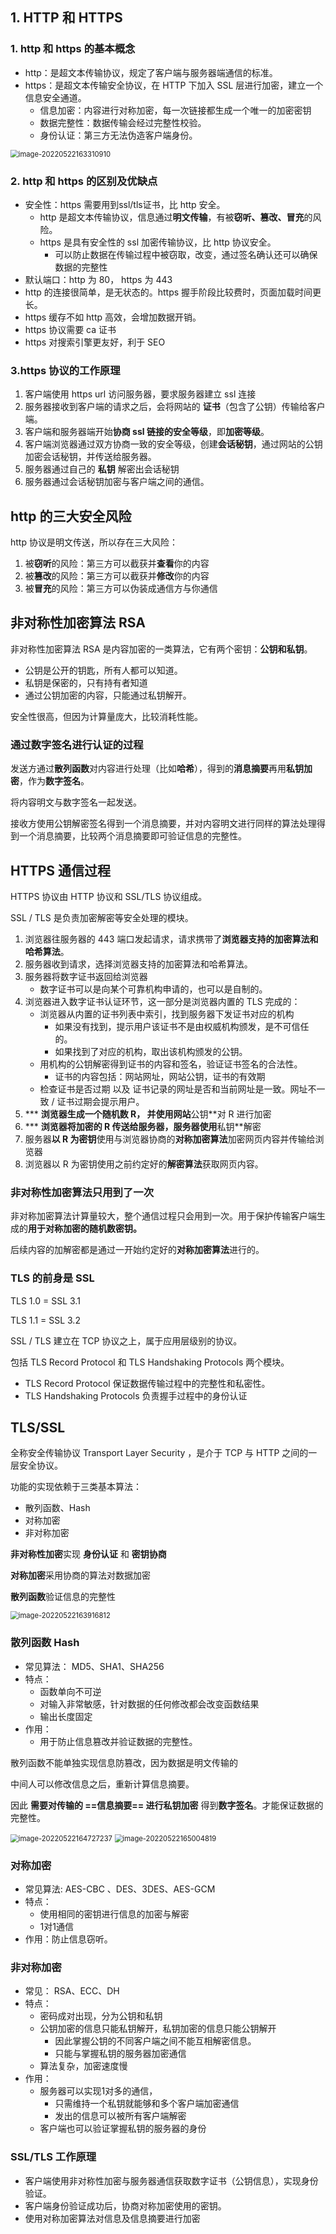 ## 1. HTTP 和 HTTPS

### 1. http 和 https 的基本概念

- http：是超文本传输协议，规定了客户端与服务器端通信的标准。
- https：是超文本传输安全协议，在 HTTP 下加入 SSL 层进行加密，建立一个信息安全通道。
  - 信息加密：内容进行对称加密，每一次链接都生成一个唯一的加密密钥
  - 数据完整性：数据传输会经过完整性校验。
  - 身份认证：第三方无法伪造客户端身份。

<img src="C:\Users\Zirina\AppData\Roaming\Typora\typora-user-images\image-20220522163310910.png" alt="image-20220522163310910" style="zoom:80%;" />

### 2. http 和 https 的区别及优缺点

- 安全性：https 需要用到ssl/tls证书，比 http 安全。
  - http 是超文本传输协议，信息通过**明文传输**，有被**窃听、篡改、冒充**的风险。
  - https 是具有安全性的 ssl 加密传输协议，比 http 协议安全。
    - 可以防止数据在传输过程中被窃取，改变，通过签名确认还可以确保数据的完整性
- 默认端口：http 为 80， https 为 443
- http 的连接很简单，是无状态的。https 握手阶段比较费时，页面加载时间更长。
- https 缓存不如 http 高效，会增加数据开销。
- https 协议需要 ca 证书
- https 对搜索引擎更友好，利于 SEO

### 3.https 协议的工作原理

1. 客户端使用 https url 访问服务器，要求服务器建立 ssl 连接
2. 服务器接收到客户端的请求之后，会将网站的 **证书**（包含了公钥）传输给客户端。
3. 客户端和服务器端开始**协商 ssl 链接的安全等级**，即**加密等级**。
4. 客户端浏览器通过双方协商一致的安全等级，创建**会话秘钥**，通过网站的公钥加密会话秘钥，并传送给服务器。
5. 服务器通过自己的 **私钥** 解密出会话秘钥
6.  服务器通过会话秘钥加密与客户端之间的通信。

## http 的三大安全风险

http 协议是明文传送，所以存在三大风险：

1. 被**窃听**的风险：第三方可以截获并**查看**你的内容
2. 被**篡改**的风险：第三方可以截获并**修改**你的内容
3. 被**冒充**的风险：第三方可以伪装成通信方与你通信

## 非对称性加密算法 RSA

非对称性加密算法 RSA 是内容加密的一类算法，它有两个密钥：**公钥和私钥**。

- 公钥是公开的钥匙，所有人都可以知道。
- 私钥是保密的，只有持有者知道
- 通过公钥加密的内容，只能通过私钥解开。

安全性很高，但因为计算量庞大，比较消耗性能。

### 通过数字签名进行认证的过程

发送方通过**散列函数**对内容进行处理（比如**哈希**），得到的**消息摘要**再用**私钥加密**，作为**数字签名**。

将内容明文与数字签名一起发送。

接收方使用公钥解密签名得到一个消息摘要，并对内容明文进行同样的算法处理得到一个消息摘要，比较两个消息摘要即可验证信息的完整性。

## HTTPS 通信过程

HTTPS 协议由 HTTP 协议和 SSL/TLS 协议组成。

SSL / TLS 是负责加密解密等安全处理的模块。

1. 浏览器往服务器的 443 端口发起请求，请求携带了**浏览器支持的加密算法和哈希算法**。
2. 服务器收到请求，选择浏览器支持的加密算法和哈希算法。
3. 服务器将数字证书返回给浏览器
   - 数字证书可以是向某个可靠机构申请的，也可以是自制的。
4. 浏览器进入数字证书认证环节，这一部分是浏览器内置的 TLS 完成的：
   - 浏览器从内置的证书列表中索引，找到服务器下发证书对应的机构
     - 如果没有找到，提示用户该证书不是由权威机构颁发，是不可信任的。
     - 如果找到了对应的机构，取出该机构颁发的公钥。
   - 用机构的公钥解密得到证书的内容和签名，验证证书签名的合法性。
     - 证书的内容包括：网站网址，网站公钥，证书的有效期
   - 检查证书是否过期 以及 证书记录的网址是否和当前网址是一致。网址不一致 / 证书过期会提示用户。
5. *** **浏览器生成一个随机数 R， 并使用网站**公钥**对 R 进行加密
6. *** **浏览器将加密的 R 传送给服务器，服务器使用**私钥**解密
7. 服务器**以 R 为密钥**使用与浏览器协商的**对称加密算法**加密网页内容并传输给浏览器
8. 浏览器以 R 为密钥使用之前约定好的**解密算法**获取网页内容。

### 非对称性加密算法只用到了一次

非对称加密算法计算量较大，整个通信过程只会用到一次。用于保护传输客户端生成的**用于对称加密的随机数密钥。**

后续内容的加解密都是通过一开始约定好的**对称加密算法**进行的。

### TLS 的前身是 SSL

TLS 1.0 = SSL 3.1

TLS 1.1 = SSL 3.2

SSL / TLS 建立在 TCP 协议之上，属于应用层级别的协议。

包括 TLS Record Protocol 和 TLS Handshaking Protocols 两个模块。

- TLS Record Protocol 保证数据传输过程中的完整性和私密性。
- TLS Handshaking Protocols 负责握手过程中的身份认证





## TLS/SSL

全称安全传输协议 Transport Layer Security ，是介于 TCP 与 HTTP 之间的一层安全协议。

功能的实现依赖于三类基本算法：

- 散列函数、Hash
- 对称加密
- 非对称加密

**非对称性加密**实现 **身份认证** 和 **密钥协商**

**对称加密**采用协商的算法对数据加密

**散列函数**验证信息的完整性

<img src="C:\Users\Zirina\AppData\Roaming\Typora\typora-user-images\image-20220522163916812.png" alt="image-20220522163916812" style="zoom:80%;" />

### 散列函数 Hash

- 常见算法： MD5、SHA1、SHA256
- 特点：
  - 函数单向不可逆
  - 对输入非常敏感，针对数据的任何修改都会改变函数结果
  - 输出长度固定
- 作用：
  - 用于防止信息篡改并验证数据的完整性。

散列函数不能单独实现信息防篡改，因为数据是明文传输的

中间人可以修改信息之后，重新计算信息摘要。

因此 **需要对传输的 ==信息摘要== 进行私钥加密** 得到**数字签名**。才能保证数据的完整性。

<img src="C:\Users\Zirina\AppData\Roaming\Typora\typora-user-images\image-20220522164727237.png" alt="image-20220522164727237" style="zoom:80%;" />

<img src="C:\Users\Zirina\AppData\Roaming\Typora\typora-user-images\image-20220522165004819.png" alt="image-20220522165004819" style="zoom:80%;" />

### 对称加密

- 常见算法: AES-CBC 、DES、3DES、AES-GCM
- 特点：
  - 使用相同的密钥进行信息的加密与解密
  - 1对1通信
- 作用：防止信息窃听。

### 非对称加密

- 常见： RSA、ECC、DH
- 特点：
  - 密码成对出现，分为公钥和私钥
  - 公钥加密的信息只能私钥解开，私钥加密的信息只能公钥解开
    - 因此掌握公钥的不同客户端之间不能互相解密信息。
    - 只能与掌握私钥的服务器加密通信
  - 算法复杂，加密速度慢
- 作用：
  - 服务器可以实现1对多的通信，
    - 只需维持一个私钥就能够和多个客户端加密通信
    - 发出的信息可以被所有客户端解密
  - 客户端也可以验证掌握私钥的服务器的身份

### SSL/TLS 工作原理

- 客户端使用非对称性加密与服务器通信获取数字证书（公钥信息），实现身份验证。
- 客户端身份验证成功后，协商对称加密使用的密钥。
- 使用对称加密算法对信息及信息摘要进行加密

